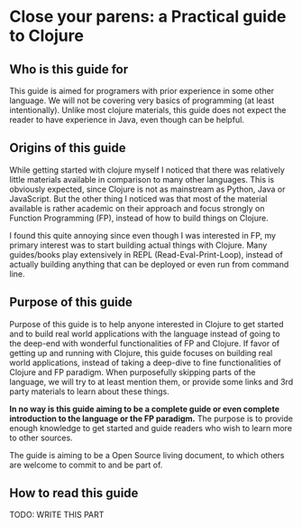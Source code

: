 # Close your parens: a Practical guide to Clojure

## Who is this guide for

This guide is aimed for programers with prior experience in some other language.
We will not be covering very basics of programming (at least intentionally).
Unlike most clojure materials,
this guide does not expect the reader to have experience in Java,
even though can be helpful.

## Origins of this guide

While getting started with clojure myself I noticed that there was relatively little
materials available in comparison to many other languages.
This is obviously expected,
since Clojure is not as mainstream as Python, Java or JavaScript.
But the other thing I noticed was that most of the material available is rather academic on their approach and focus strongly on Function Programming (FP),
instead of how to build things on Clojure.

I found this quite annoying since even though I was interested in FP,
my primary interest was to start building actual things with Clojure.
Many guides/books play extensively in REPL (Read-Eval-Print-Loop),
instead of actually building anything that can be deployed or even run from command line.

## Purpose of this guide

Purpose of this guide is to help anyone interested in Clojure to get started and to
build real world applications with the language instead of going to the deep-end
with wonderful functionalities of FP and Clojure.
If favor of getting up and running with Clojure,
this guide focuses on building real world applications,
instead of taking a deep-dive to fine functionalities of Clojure and FP paradigm.
When purposefully skipping parts of the language,
we will try to at least mention them,
or provide some links and 3rd party materials to learn about these things.

**In no way is this guide aiming to be a complete guide or even complete introduction to the language or the FP paradigm.**
The purpose is to provide enough knowledge to get started and guide readers who wish to learn more to other sources.

The guide is aiming to be a Open Source living document,
to which others are welcome to commit to and be part of.

## How to read this guide

TODO: WRITE THIS PART